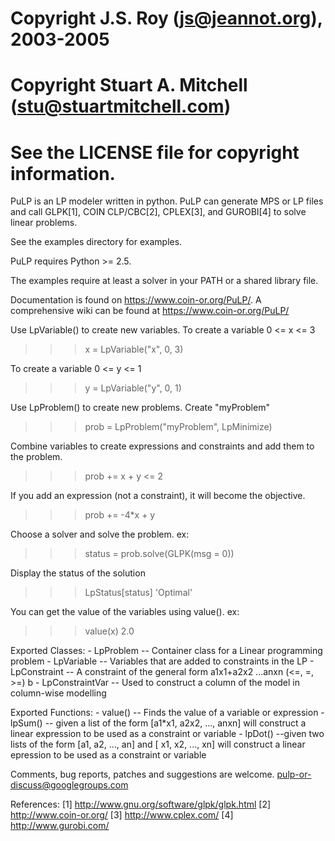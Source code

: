 
# Copyright J.S. Roy (js@jeannot.org), 2003-2005
# Copyright Stuart A. Mitchell (stu@stuartmitchell.com)
# See the LICENSE file for copyright information.

PuLP is an LP modeler written in python. PuLP can generate MPS or LP files
and call GLPK[1], COIN CLP/CBC[2], CPLEX[3], and GUROBI[4] to solve linear
problems.

See the examples directory for examples.

PuLP requires Python >= 2.5.

The examples require at least a solver in your PATH or a shared library file.

Documentation is found on https://www.coin-or.org/PuLP/.
A comprehensive wiki can be found at https://www.coin-or.org/PuLP/

Use LpVariable() to create new variables. To create a variable 0 <= x <= 3
>>> x = LpVariable("x", 0, 3)

To create a variable 0 <= y <= 1
>>> y = LpVariable("y", 0, 1)

Use LpProblem() to create new problems. Create "myProblem"
>>> prob = LpProblem("myProblem", LpMinimize)

Combine variables to create expressions and constraints and add them to the
problem. 
>>> prob += x + y <= 2

If you add an expression (not a constraint), it will
become the objective.
>>> prob += -4*x + y

Choose a solver and solve the problem. ex:
>>> status = prob.solve(GLPK(msg = 0))

Display the status of the solution
>>> LpStatus[status]
'Optimal'

You can get the value of the variables using value(). ex:
>>> value(x)
2.0

Exported Classes:
    - LpProblem -- Container class for a Linear programming problem
    - LpVariable -- Variables that are added to constraints in the LP
    - LpConstraint -- A constraint of the general form 
      a1x1+a2x2 ...anxn (<=, =, >=) b 
    - LpConstraintVar -- Used to construct a column of the model in column-wise 
      modelling

Exported Functions:
    - value() -- Finds the value of a variable or expression
    - lpSum() -- given a list of the form [a1*x1, a2x2, ..., anxn] will construct 
      a linear expression to be used as a constraint or variable
    - lpDot() --given two lists of the form [a1, a2, ..., an] and 
      [ x1, x2, ..., xn] will construct a linear epression to be used 
      as a constraint or variable

Comments, bug reports, patches and suggestions are welcome.
pulp-or-discuss@googlegroups.com

References:
[1] http://www.gnu.org/software/glpk/glpk.html
[2] http://www.coin-or.org/
[3] http://www.cplex.com/
[4] http://www.gurobi.com/
